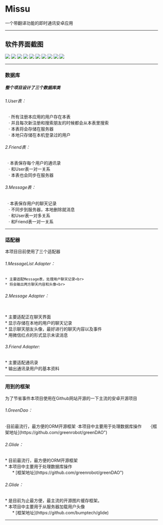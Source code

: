 # Missu
一个带翻译功能的即时通讯安卓应用
_____________________________


<h2>软件界面截图</h2>

![](https://github.com/qolpanjan/Missu/blob/master/raw/img/1.png)
![](https://github.com/qolpanjan/Missu/blob/master/raw/img/2.png)
![](https://github.com/qolpanjan/Missu/blob/master/raw/img/3.png)
![](https://github.com/qolpanjan/Missu/blob/master/raw/img/1-2.png)
![](https://github.com/qolpanjan/Missu/blob/master/raw/img/1-3.png)
![](https://github.com/qolpanjan/Missu/blob/master/raw/img/2-1.png)
![](https://github.com/qolpanjan/Missu/blob/master/raw/img/2-2.png)
![](https://github.com/qolpanjan/Missu/blob/master/raw/img/3-1.png)
![](https://github.com/qolpanjan/Missu/blob/master/raw/img/3-2.png)
![](https://github.com/qolpanjan/Missu/blob/master/raw/img/3-3.png)

<hr>
<h3>数据库</h3>
<h5>整个项目设计了三个数据库类</h5>
<h6>1.User表：</h6>
    · 所有注册本应用的用户存在本表<br>
    · 并且每次新注册和搜索朋友的时候都会从本表里搜索<br>
    · 本表将会存储在服务器<br>
    · 本地只存储在本机登录过的用户<br>
<h6>2.Friend表：</h6>
    · 本表保存每个用户的通讯录<br>
    · 和User表一对一关系<br>
    · 本表也会同步在服务器<br>
<h6>3.Message表：</h6>
    · 本表保存用户的聊天记录<br>
    · 不同步到服务器，本地删除就消息<br>
    · 和User表一对多关系<br>
    · 和Friend表一对一关系<br>
<hr>

<h3>适配器</h3>
本项目目前使用了三个适配器
<h6>1.MessageList Adapter：</h6>

    * 主要适配Message表，处理用户聊天记录<br>
    * 将会输出两方聊天内容和头像<br>
<h6>2.Message Adapter：</h6><br>
    * 主要适配正在聊天界面<br>
    * 显示存储在本地的用户的聊天记录<br>
    * 显示聊天朋友头像，最好进行的聊天内容以及事件<br>
    * 用微信红点的形式显示未读消息<br>
<h6>3.Friend Adapter:</h6>
    * 主要适配通讯录<br>
    * 输出通讯录用户的基本资料<br>

<hr>


<h3>用到的框架</h3>
为了节省事件本项目使用在Github网站开源的一下主流的安卓开源项目
<h6>1.GreenDao：</h6>
        ·目前最流行，最方便的ORM开源框架
        ·本项目中主要用于处理数据库操作
        ·[框架地址](https://github.com/greenrobot/greenDAO")<br/>

<h6>2.Glide：</h6>
        * 目前最流行，最方便的ORM开源框架<br>
        * 本项目中主要用于处理数据库操作<br>
        * [框架地址](https://github.com/greenrobot/greenDAO")<br>

<h6>2.Glide：</h6>
        * 是目前为止最方便，最主流的开源图片缓存框架。<br>
        * 本项目中主要用于从服务器加载用户头像<br>
        * [框架地址](https://github.com/bumptech/glide)<br>
<hr>
